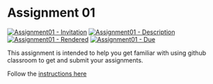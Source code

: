 # Assignment 01

[![Assignment01 - Invitation](https://img.shields.io/badge/Assignment01-Repository-blue?style=for-the-badge)](https://classroom.github.com/a/Vvy9ZWKL)
[![Assignment01 - Description](https://img.shields.io/badge/01-Description-blue?style=for-the-badge)](https://wellesley-bisc195.github.io/Assignments/Assignment01.html)
[![Assignment01 - Rendered](https://img.shields.io/badge/01-Rendered-blue?style=for-the-badge)](https://wellesley-bisc195.github.io/Assignments/assignment01-code.html)
[![Assignment01 - Due](https://img.shields.io/badge/Due-6%2F11%2F2020-orange?style=for-the-badge)](https://wellesley-bisc195.github.io/Assignments/Assignment01.html)

This assignment is intended to help you get familiar with
using github classroom to get and submit your assignments.

Follow the [instructions here](https://wellesley-bisc195.github.io/Assignments/Assignment01.html)